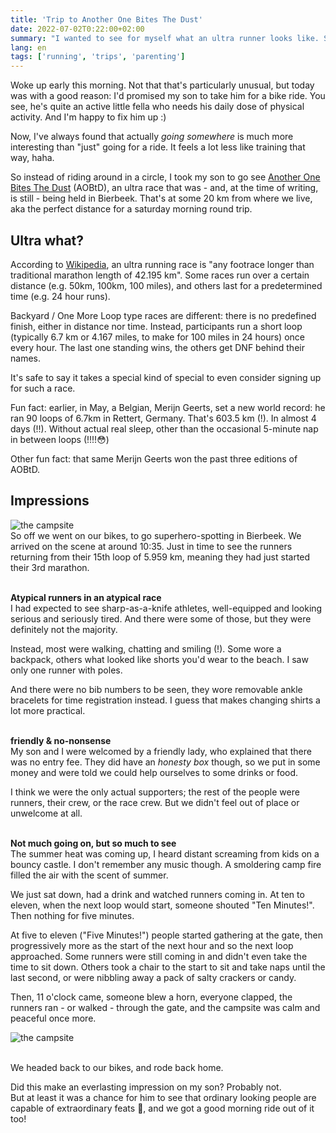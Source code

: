 ```yaml
---
title: 'Trip to Another One Bites The Dust'
date: 2022-07-02T0:22:00+02:00
summary: "I wanted to see for myself what an ultra runner looks like. Some impressions."
lang: en
tags: ['running', 'trips', 'parenting']
---
```


Woke up early this morning. Not that that's particularly unusual, but today was with a good reason: I'd promised my son to take him for a bike ride. 
You see, he's quite an active little fella who needs his daily dose of physical activity. And I'm happy to fix him up :)

Now, I've always found that actually _going somewhere_ is much more interesting than "just" going for a ride. 
It feels a lot less like training that way, haha.   

So instead of riding around in a circle, I took my son to go see [Another One Bites The Dust](https://www.anotheronebitesthedust.be/) (AOBtD), an ultra race that was - and, at the time of writing, is still - being held in Bierbeek. 
That's at some 20 km from where we live, aka the perfect distance for a saturday morning round trip. 

## Ultra what? 
According to [Wikipedia](https://en.wikipedia.org/wiki/Ultramarathon), an ultra running race is "any footrace longer than traditional marathon length of 42.195 km". 
Some races run over a certain distance (e.g. 50km, 100km, 100 miles), and others last for a predetermined time (e.g. 24 hour runs).

Backyard / One More Loop type races are different: there is no predefined finish, either in distance nor time. 
Instead, participants run a short loop (typically 6.7 km or 4.167 miles, to make for 100 miles in 24 hours) once every hour. 
The last one standing wins, the others get DNF behind their names.

It's safe to say it takes a special kind of special to even consider signing up for such a race.   

Fun fact: earlier, in May, a Belgian, Merijn Geerts, set a new world record: he ran 90 loops of 6.7km in Rettert, Germany.
That's 603.5 km (!).
In almost 4 days (!!).
Without actual real sleep, other than the occasional 5-minute nap in between loops (!!!!😳)

Other fun fact: that same Merijn Geerts won the past three editions of AOBtD.


## Impressions
![the campsite](../another-one-bites-the-dust/1.jpeg)
\
So off we went on our bikes, to go superhero-spotting in Bierbeek. We arrived on the scene at around 10:35. 
Just in time to see the runners returning from their 15th loop of 5.959 km, meaning they had just started their 3rd marathon.

\
**Atypical runners in an atypical race** \
I had expected to see sharp-as-a-knife athletes, well-equipped and looking serious and seriously tired. 
And there were some of those, but they were definitely not the majority. 

Instead, most were walking, chatting and smiling (!). Some wore a backpack, others what looked like shorts you'd wear to the beach. 
I saw only one runner with poles. 

And there were no bib numbers to be seen, they wore removable ankle bracelets for time registration instead. 
I guess that makes changing shirts a lot more practical.

\
**friendly & no-nonsense** \
My son and I were welcomed by a friendly lady, who explained that there was no entry fee. They did have an _honesty box_ though, so we put in some 
money and were told we could help ourselves to some drinks or food. 

I think we were the only actual supporters; the rest of the people were runners, their crew, or the race crew. But we didn't feel out of place or unwelcome at all.     

\
**Not much going on, but so much to see** \
The summer heat was coming up, I heard distant screaming from kids on a bouncy castle. I don't remember any music though. 
A smoldering camp fire filled the air with the scent of summer.  

We just sat down, had a drink and watched runners coming in. At ten to eleven, when the next loop would start, someone shouted "Ten Minutes!". Then nothing for five minutes. 

At five to eleven ("Five Minutes!") people started gathering at the gate, then progressively more as the start of the next hour and so the next loop approached. 
Some runners were still coming in and didn't even take the time to sit down. 
Others took a chair to the start to sit and take naps until the last second, or were nibbling away a pack of salty crackers or candy.

Then, 11 o'clock came, someone blew a horn, everyone clapped, the runners ran - or walked - through the gate, and the campsite was calm and peaceful once more. 

![the campsite](../another-one-bites-the-dust/2.jpeg) 

\
We headed back to our bikes, and rode back home. 

Did this make an everlasting impression on my son? Probably not.   
But at least it was a chance for him to see that ordinary looking people are capable of extraordinary feats 💪, and we got a good morning ride out of it too!      

   




